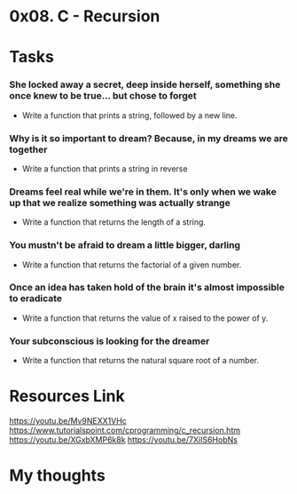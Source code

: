 # 0x08. C - Recursion

# Tasks
### She locked away a secret, deep inside herself, something she once knew to be true... but chose to forget
*	Write a function that prints a string, followed by a new line.

### Why is it so important to dream? Because, in my dreams we are together
*	Write a function that prints a string in reverse

### Dreams feel real while we're in them. It's only when we wake up that we realize something was actually strange
*	Write a function that returns the length of a string.

### You mustn't be afraid to dream a little bigger, darling
*	Write a function that returns the factorial of a given number.

### Once an idea has taken hold of the brain it's almost impossible to eradicate
*	 Write a function that returns the value of x raised to the power of y.

### Your subconscious is looking for the dreamer
*	 Write a function that returns the natural square root of a number.




# Resources Link
https://youtu.be/Mv9NEXX1VHc 
https://www.tutorialspoint.com/cprogramming/c_recursion.htm
https://youtu.be/XGxbXMP6k8k
https://youtu.be/7XiIS6HobNs



# My thoughts
